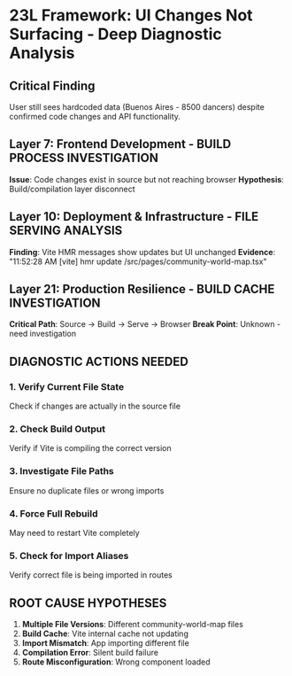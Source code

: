 # 23L Framework: UI Changes Not Surfacing - Deep Diagnostic Analysis

## Critical Finding
User still sees hardcoded data (Buenos Aires - 8500 dancers) despite confirmed code changes and API functionality.

## Layer 7: Frontend Development - BUILD PROCESS INVESTIGATION
**Issue**: Code changes exist in source but not reaching browser
**Hypothesis**: Build/compilation layer disconnect

## Layer 10: Deployment & Infrastructure - FILE SERVING ANALYSIS  
**Finding**: Vite HMR messages show updates but UI unchanged
**Evidence**: "11:52:28 AM [vite] hmr update /src/pages/community-world-map.tsx"

## Layer 21: Production Resilience - BUILD CACHE INVESTIGATION
**Critical Path**: Source → Build → Serve → Browser
**Break Point**: Unknown - need investigation

## DIAGNOSTIC ACTIONS NEEDED

### 1. Verify Current File State
Check if changes are actually in the source file

### 2. Check Build Output
Verify if Vite is compiling the correct version

### 3. Investigate File Paths
Ensure no duplicate files or wrong imports

### 4. Force Full Rebuild
May need to restart Vite completely

### 5. Check for Import Aliases
Verify correct file is being imported in routes

## ROOT CAUSE HYPOTHESES

1. **Multiple File Versions**: Different community-world-map files
2. **Build Cache**: Vite internal cache not updating
3. **Import Mismatch**: App importing different file
4. **Compilation Error**: Silent build failure
5. **Route Misconfiguration**: Wrong component loaded